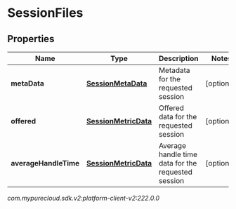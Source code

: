 # SessionFiles


## Properties

| Name | Type | Description | Notes |
| ------------ | ------------- | ------------- | ------------- |
| **metaData** | [**SessionMetaData**](SessionMetaData) | Metadata for the requested session |  [optional] |
| **offered** | [**SessionMetricData**](SessionMetricData) | Offered data for the requested session |  [optional] |
| **averageHandleTime** | [**SessionMetricData**](SessionMetricData) | Average handle time data for the requested session |  [optional] |




_com.mypurecloud.sdk.v2:platform-client-v2:222.0.0_
